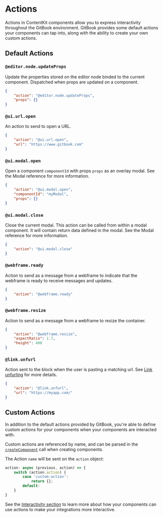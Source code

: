 # Actions

Actions in ContentKit components allow you to express interactivity throughout the GitBook environment. GitBook provides some default actions your components can tap into, along with the ability to create your own custom actions.

## Default Actions

### `@editor.node.updateProps`

Update the properties stored on the editor node binded to the current component. Dispatched when props are updated on a component.

```json
{
    "action": "@editor.node.updateProps",
    "props": {}
}
```

### `@ui.url.open`

An action to send to open a URL.&#x20;

```json
{
    "action": "@ui.url.open",
    "url": "https://www.gitbook.com"
}
```

### `@ui.modal.open`

Open a component `componentId` with props `props` as an overlay modal. See the Modal reference for more information.

```json
{
    "action": "@ui.modal.open",
    "componentId": "myModal",
    "props": {}
}
```

### `@ui.modal.close`

Close the current modal. This action can be called from within a modal component. It will contain return data defined in the modal. See the Modal reference for more information.

```json
{
    "action": "@ui.modal.close"
}
```

### `@webframe.ready`

Action to send as a message from a webframe to indicate that the webframe is ready to receive messages and updates.

```json
{
    "action": "@webframe.ready"
}
```

### `@webframe.resize`

Action to send as a message from a webframe to resize the container.

```json
{
    "action": "@webframe.resize",
    "aspectRatio": 1.7,
    "height": 400
}
```

### `@link.unfurl`

Action sent to the block when the user is pasting a matching url. See [Link unfurling](../../blocks/link-unfurling.md) for more details.

```json
{
    "action": "@link.unfurl",
    "url": "https://myapp.com/"
}
```

## Custom Actions

In addition to the default actions provided by GitBook, you're able to define custom actions for your components when your components are interacted with.&#x20;

Custom actions are referenced by name, and can be parsed in the [`createComponent`](../../reference/createcomponent.md) call when creating components.&#x20;

The Action `name` will be sent on the `action` object:

```typescript
action: async (previous, action) => {
    switch (action.action) {
        case 'custom-action':
            return {};
        default:
    }
}
```

See the [Interactivity section](../interactivity.md) to learn more about how your components can use actions to make your integrations more interactive.
